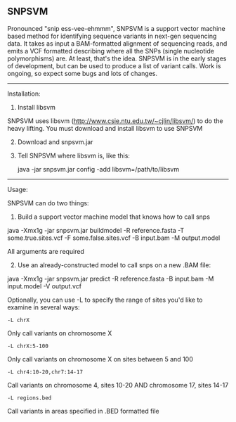 SNPSVM 
------
Pronounced "snip ess-vee-ehmmm",  SNPSVM is a support vector machine based method for identifying sequence variants in next-gen sequencing data. It takes as input a BAM-formatted alignment of sequencing reads, and emits a VCF formatted describing where all the SNPs (single nucleotide polymorphisms) are. At least, that's the idea. 
 SNPSVM is in the early stages of development, but can be used to produce a list of variant calls. Work is ongoing, so expect some bugs and lots of changes. 

-----
Installation:

1. Install libsvm

SNPSVM uses libsvm (http://www.csie.ntu.edu.tw/~cjlin/libsvm/) to do the heavy lifting. You must download and install libsvm to use SNPSVM

2. Download and snpsvm.jar 

3. Tell SNPSVM where libsvm is, like this:

    java -jar snpsvm.jar config -add libsvm=/path/to/libsvm

------
Usage:

SNPSVM can do two things:
1. Build a support vector machine model that knows how to call snps

java -Xmx1g -jar snpsvm.jar buildmodel -R reference.fasta -T some.true.sites.vcf -F some.false.sites.vcf -B input.bam -M output.model

All arguments are required


2. Use an already-constructed model to call snps on a new .BAM file:

java -Xmx1g -jar snpsvm.jar predict -R reference.fasta -B input.bam -M input.model -V output.vcf

Optionally, you can use -L to specify the range of sites you'd like to examine in several ways:

    -L chrX                   
Only call variants on chromosome X

    -L chrX:5-100
Only call variants on chromosome X on sites between 5 and 100

    -L chr4:10-20,chr7:14-17
Call variants on chromosome 4, sites 10-20 AND chromosome 17, sites 14-17

    -L regions.bed
Call variants in areas specified in .BED formatted file



